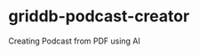 # griddb-podcast-creator
Creating Podcast from PDF using AI

<!-- GitAds-Verify: EHDMRSWBDVCI2A76NYAGRK7S6FBXQW2B -->
